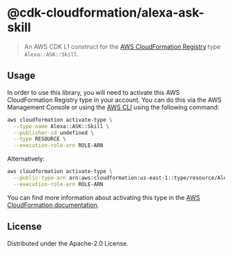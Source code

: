 # @cdk-cloudformation/alexa-ask-skill

> An AWS CDK L1 construct for the [AWS CloudFormation Registry] type `Alexa::ASK::Skill`.

[AWS CloudFormation Registry]: https://docs.aws.amazon.com/AWSCloudFormation/latest/UserGuide/registry.html


## Usage

In order to use this library, you will need to activate this AWS CloudFormation Registry type in your account. You can do this via the AWS Management Console or using the [AWS CLI](https://aws.amazon.com/cli/) using the following command:

```sh
aws cloudformation activate-type \
  --type-name Alexa::ASK::Skill \
  --publisher-id undefined \
  --type RESOURCE \
  --execution-role-arn ROLE-ARN
```

Alternatively:

```sh
aws cloudformation activate-type \
  --public-type-arn arn:aws:cloudformation:us-east-1::type/resource/Alexa-ASK-Skill \
  --execution-role-arn ROLE-ARN
```

You can find more information about activating this type in the [AWS CloudFormation documentation](https://docs.aws.amazon.com/AWSCloudFormation/latest/UserGuide/registry-public.html).

## License

Distributed under the Apache-2.0 License.
